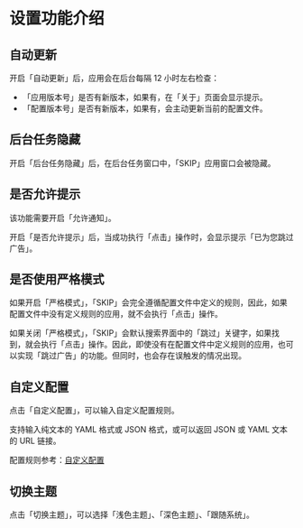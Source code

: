 # 设置功能介绍

## 自动更新

开启「自动更新」后，应用会在后台每隔 12 小时左右检查：

- 「应用版本号」是否有新版本，如果有，在「关于」页面会显示提示。
- 「配置版本号」是否有新版本，如果有，会主动更新当前的配置文件。

## 后台任务隐藏

开启「后台任务隐藏」后，在后台任务窗口中，「SKIP」应用窗口会被隐藏。

## 是否允许提示

该功能需要开启「允许通知」。

开启「是否允许提示」后，当成功执行「点击」操作时，会显示提示「已为您跳过广告」。

## 是否使用严格模式

如果开启「严格模式」，「SKIP」会完全遵循配置文件中定义的规则，因此，如果配置文件中没有定义规则的应用，就不会执行「点击」操作。

如果关闭「严格模式」，「SKIP」会默认搜索界面中的「跳过」关键字，如果找到，就会执行「点击」操作。因此，即使没有在配置文件中定义规则的应用，也可以实现「跳过广告」的功能。但同时，也会存在误触发的情况出现。

## 自定义配置

点击「自定义配置」，可以输入自定义配置规则。

支持输入纯文本的 YAML 格式或 JSON 格式，或可以返回 JSON 或 YAML 文本的 URL 链接。

配置规则参考：[自定义配置](/advance/custom-config/intro)

## 切换主题

点击「切换主题」，可以选择「浅色主题」、「深色主题」、「跟随系统」。
